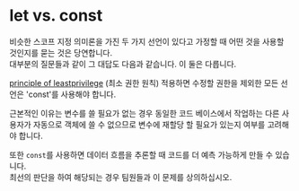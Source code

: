 # let vs. const

비슷한 스코프 지정 의미론을 가진 두 가지 선언이 있다고 가정할 때 어떤 것을 사용할 것인지를 묻는 것은 당연합니다.<br/>
대부분의 질문들과 같이 그 대답도 다음과 같습니다. 이 둘은 다릅니다.

[principle of leastprivilege](https://en.wikipedia.org/wiki/Principle_of_least_privilege) (최소 권한 원칙) 적용하면 수정할 권한을 제외한 모든 선언은 'const'를 사용해야 합니다.

근본적인 이유는 변수를 쓸 필요가 없는 경우 동일한 코드 베이스에서 작업하는 다른 사용자가 자동으로 객체에 쓸 수 없으므로 변수에 재할당 할 필요가 있는지 여부를 고려해야 합니다.

또한 `const`를 사용하면 데이터 흐름을 추론할 때 코드를 더 예측 가능하게 만들 수 있습니다.<br/>
최선의 판단을 하여 해당되는 경우 팀원들과 이 문제를 상의하십시오.
